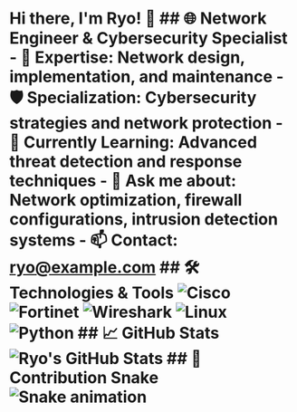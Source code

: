 # Hi there, I'm Ryo! 👋 ## 🌐 Network Engineer & Cybersecurity Specialist - 🔧 **Expertise:** Network design, implementation, and maintenance - 🛡️ **Specialization:** Cybersecurity strategies and network protection - 🌱 **Currently Learning:** Advanced threat detection and response techniques - 💬 **Ask me about:** Network optimization, firewall configurations, intrusion detection systems - 📫 **Contact:** [ryo@example.com](mailto:ryo@example.com) ## 🛠️ Technologies & Tools ![Cisco](https://img.shields.io/badge/Cisco-1BA0D7?style=for-the-badge&logo=cisco&logoColor=white) ![Fortinet](https://img.shields.io/badge/Fortinet-EE3124?style=for-the-badge&logo=fortinet&logoColor=white) ![Wireshark](https://img.shields.io/badge/Wireshark-1679A7?style=for-the-badge&logo=wireshark&logoColor=white) ![Linux](https://img.shields.io/badge/Linux-FCC624?style=for-the-badge&logo=linux&logoColor=black) ![Python](https://img.shields.io/badge/Python-3776AB?style=for-the-badge&logo=python&logoColor=white) ## 📈 GitHub Stats ![Ryo's GitHub Stats](https://github-readme-stats.vercel.app/api?username=YourUsername&show_icons=true&theme=radical) ## 🐍 Contribution Snake ![Snake animation](https://github.com/YourUsername/YourUsername/blob/output/github-contribution-grid-snake.svg)
